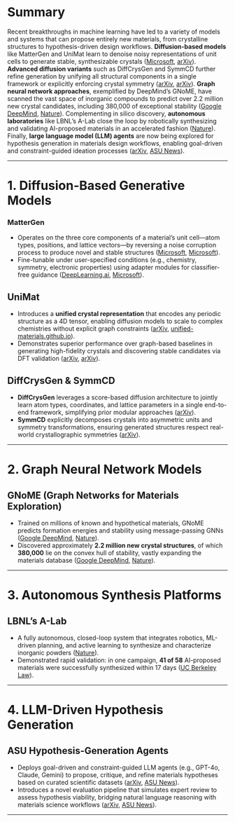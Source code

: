 # Summary

Recent breakthroughs in machine learning have led to a variety of models and systems that can propose entirely new materials, from crystalline structures to hypothesis-driven design workflows. **Diffusion-based models** like MatterGen and UniMat learn to denoise noisy representations of unit cells to generate stable, synthesizable crystals ([Microsoft][1], [arXiv][2]). **Advanced diffusion variants** such as DiffCrysGen and SymmCD further refine generation by unifying all structural components in a single framework or explicitly enforcing crystal symmetry ([arXiv][3], [arXiv][4]). **Graph neural network approaches**, exemplified by DeepMind’s GNoME, have scanned the vast space of inorganic compounds to predict over 2.2 million new crystal candidates, including 380,000 of exceptional stability ([Google DeepMind][5], [Nature][6]). Complementing in silico discovery, **autonomous laboratories** like LBNL’s A-Lab close the loop by robotically synthesizing and validating AI-proposed materials in an accelerated fashion ([Nature][7]). Finally, **large language model (LLM) agents** are now being explored for hypothesis generation in materials design workflows, enabling goal-driven and constraint-guided ideation processes ([arXiv][8], [ASU News][9]).

---

# 1. Diffusion-Based Generative Models

### MatterGen

* Operates on the three core components of a material’s unit cell—atom types, positions, and lattice vectors—by reversing a noise corruption process to produce novel and stable structures ([Microsoft][1], [Microsoft][10]).
* Fine-tunable under user-specified conditions (e.g., chemistry, symmetry, electronic properties) using adapter modules for classifier-free guidance ([DeepLearning.ai][11], [Microsoft][12]).

## UniMat

* Introduces a **unified crystal representation** that encodes any periodic structure as a 4D tensor, enabling diffusion models to scale to complex chemistries without explicit graph constraints ([arXiv][2], [unified-materials.github.io][13]).
* Demonstrates superior performance over graph-based baselines in generating high-fidelity crystals and discovering stable candidates via DFT validation ([arXiv][2], [arXiv][14]).

## DiffCrysGen & SymmCD

* **DiffCrysGen** leverages a score-based diffusion architecture to jointly learn atom types, coordinates, and lattice parameters in a single end-to-end framework, simplifying prior modular approaches ([arXiv][3]).
* **SymmCD** explicitly decomposes crystals into asymmetric units and symmetry transformations, ensuring generated structures respect real-world crystallographic symmetries ([arXiv][4]).

---

# 2. Graph Neural Network Models

## GNoME (Graph Networks for Materials Exploration)

* Trained on millions of known and hypothetical materials, GNoME predicts formation energies and stability using message-passing GNNs ([Google DeepMind][5], [Nature][6]).
* Discovered approximately **2.2 million new crystal structures**, of which **380,000** lie on the convex hull of stability, vastly expanding the materials database ([Google DeepMind][5], [Nature][6]).

---

# 3. Autonomous Synthesis Platforms

## LBNL’s A-Lab

* A fully autonomous, closed-loop system that integrates robotics, ML-driven planning, and active learning to synthesize and characterize inorganic powders ([Nature][7]).
* Demonstrated rapid validation: in one campaign, **41 of 58** AI-proposed materials were successfully synthesized within 17 days ([UC Berkeley Law][15]).

---

# 4. LLM-Driven Hypothesis Generation

## ASU Hypothesis-Generation Agents

* Deploys goal-driven and constraint-guided LLM agents (e.g., GPT-4o, Claude, Gemini) to propose, critique, and refine materials hypotheses based on curated scientific datasets ([arXiv][8], [ASU News][9]).
* Introduces a novel evaluation pipeline that simulates expert review to assess hypothesis viability, bridging natural language reasoning with materials science workflows ([arXiv][8], [ASU News][9]).

---



[1]: https://www.microsoft.com/en-us/research/quarterly-brief/jun-2024-brief/articles/mattergen-a-generative-model-for-materials-design/?utm_source=chatgpt.com "MatterGen: A Generative Model for Materials Design - Microsoft"
[2]: https://arxiv.org/abs/2311.09235?utm_source=chatgpt.com "Scalable Diffusion for Materials Generation"
[3]: https://arxiv.org/abs/2505.07442?utm_source=chatgpt.com "DiffCrysGen: A Score-Based Diffusion Model for Design of Diverse Inorganic Crystalline Materials"
[4]: https://arxiv.org/abs/2502.03638?utm_source=chatgpt.com "SymmCD: Symmetry-Preserving Crystal Generation with Diffusion Models"
[5]: https://deepmind.google/discover/blog/millions-of-new-materials-discovered-with-deep-learning/?utm_source=chatgpt.com "Millions of new materials discovered with deep learning"
[6]: https://www.nature.com/articles/s41586-023-06735-9?utm_source=chatgpt.com "Scaling deep learning for materials discovery - Nature"
[7]: https://www.nature.com/articles/s41586-023-06734-w?utm_source=chatgpt.com "An autonomous laboratory for the accelerated synthesis of novel ..."
[8]: https://arxiv.org/html/2501.13299v2?utm_source=chatgpt.com "Hypothesis Generation for Materials Discovery and Design Using ..."
[9]: https://news.asu.edu/20241017-science-and-technology-discovering-new-materials-using-ai-and-machine-learning?utm_source=chatgpt.com "Discovering new materials using AI and machine learning | ASU News"
[10]: https://www.microsoft.com/en-us/research/blog/mattergen-a-new-paradigm-of-materials-design-with-generative-ai/?utm_source=chatgpt.com "MatterGen: A new paradigm of materials design with generative AI"
[11]: https://www.deeplearning.ai/the-batch/mattergen-a-diffusion-model-that-designs-new-materials-with-specified-properties/?utm_source=chatgpt.com "MatterGen, A Diffusion Model That Designs New Materials with ..."
[12]: https://www.microsoft.com/en-us/research/blog/mattergen-property-guided-materials-design/?utm_source=chatgpt.com "MatterGen: Property-guided materials design - Microsoft Research"
[13]: https://unified-materials.github.io/unimat/materials/paper.pdf?utm_source=chatgpt.com "[PDF] Scalable Diffusion for Materials Generation - UniMat"
[14]: https://arxiv.org/html/2311.09235v2?utm_source=chatgpt.com "Scalable Diffusion for Materials Generation - arXiv"
[15]: https://www.law.berkeley.edu/wp-content/uploads/2024/02/Google-AI-and-robots-join-forces-to-build-new-materials.pdf?utm_source=chatgpt.com "[PDF] Google AI and robots join forces to build new materials"


